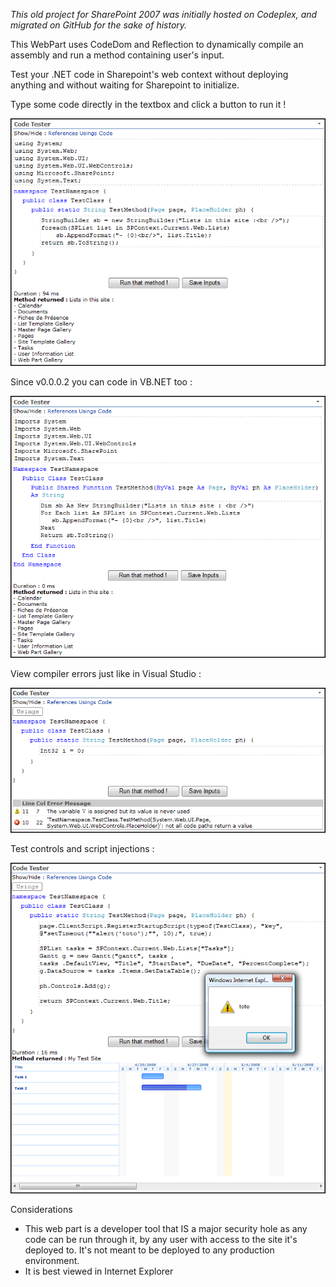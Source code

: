 *This old project for SharePoint 2007 was initially hosted on Codeplex, and migrated on GitHub for the sake of history.*

This WebPart uses CodeDom and Reflection to dynamically compile an assembly and run a method containing user's input.

Test your .NET code in Sharepoint's web context without deploying anything and without waiting for Sharepoint to initialize.

Type some code directly in the textbox and click a button to run it !

![C#](README/CSharp.PNG)

Since v0.0.0.2 you can code in VB.NET too :

![VB](README/VB.PNG)

View compiler errors just like in Visual Studio :

![compiler results](README/CompilerResults2.PNG)

Test controls and script injections :

![insert gantt](README/Gantt4.PNG)

Considerations

* This web part is a developer tool that IS a major security hole as any code can be run through it, by any user with access to the site it's deployed to. It's not meant to be deployed to any production environment.
* It is best viewed in Internet Explorer